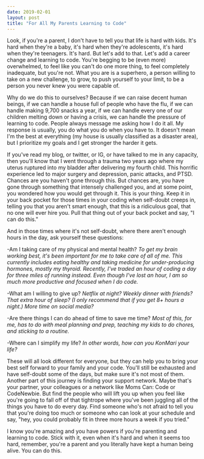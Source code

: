 ```yaml
---
date: 2019-02-01
layout: post
title: "For All My Parents Learning to Code"
---
```


Look, if you're a parent, I don't have to tell you that life is hard with kids. It's hard when they're a baby, it's hard when they're adolescents, it's hard when they're teenagers. It's hard. But let's add to that. Let's add a career change and learning to code. You're begging to be (even more) overwhelmed, to feel like you can't do one more thing, to feel completely inadequate, but you're not. What you are is a superhero, a person willing to take on a new challenge, to grow, to push yourself to your limit, to be a person you never knew you were capable of.

Why do we do this to ourselves? Because if we can raise decent human beings, if we can handle a house full of people who have the flu, if we can handle making 9,700 snacks a year, if we can handle every one of our children melting down or having a crisis, we can handle the pressure of learning to code. People always message me asking how I do it all. My response is usually, you do what you do when you have to. It doesn't mean I'm the best at everything (my house is usually classified as a disaster area), but I prioritize my goals and I get stronger the harder it gets.

If you've read my blog, or twitter, or IG, or have talked to me in any capacity, then you'll know that I went through a trauma two years ago where my uterus ruptured into my bladder after delivering my fourth child. This horrific experience led to major surgery and depression, panic attacks, and PTSD. Chances are you haven't gone through this. But chances are, you have gone through something that intensely challenged you, and at some point, you wondered how you would get through it. This is your thing. Keep it in your back pocket for those times in your coding when self-doubt creeps in, telling you that you aren't smart enough, that this is a ridiculous goal, that no one will ever hire you. Pull that thing out of your back pocket and say, "I can do this."

And in those times where it's not self-doubt, where there aren't enough hours in the day, ask yourself these questions:

-Am I taking care of my physical and mental health?
*To get my brain working best, it's been important for me to take care of all of me. This currently includes eating healthy and taking medicine for under-producing hormones, mostly my thyroid. Recently, I've traded an hour of coding a day for three miles of running instead. Even though I've lost an hour, I am so much more productive and focused when I do code.*

-What am I willing to give up?
*Netflix at night? Weekly dinner with friends? That extra hour of sleep? (I only recommend that if you get 8+ hours a night.) More time on social media?*

-Are there things I can do ahead of time to save me time?
*Most of this, for me, has to do with meal planning and prep, teaching my kids to do chores, and sticking to a routine.*

-Where can I simplify my life?
*In other words, how can you KonMari your life?*

These will all look different for everyone, but they can help you to bring your best self forward to your family and your code. You'll still be exhausted and have self-doubt some of the days, but make sure it's not most of them. Another part of this journey is finding your support network. Maybe that's your partner, your colleagues or a network like Moms Can: Code or CodeNewbie. But find the people who will lift you up when you feel like you're going to fall off of that tightrope where you've been juggling all of the things you have to do every day. Find someone who's not afraid to tell you that you're doing too much or someone who can look at your schedule and say, "hey, you could probably fit in three more hours a week if you tried."

I know you're amazing and you have powers if you're parenting and learning to code. Stick with it, even when it's hard and when it seems too hard, remember, you're a parent and you literally have kept a human being alive. You can do this.
